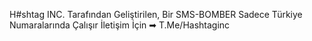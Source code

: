 H#shtag INC. Tarafından Geliştirilen,
Bir SMS-BOMBER Sadece Türkiye Numaralarında Çalışır
İletişim İçin ➡︎ T.Me/Hashtaginc 
